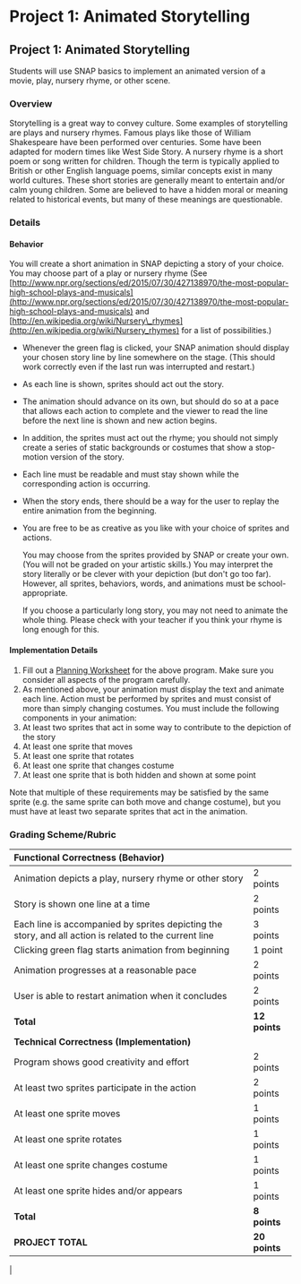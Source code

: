 # Project 1: Animated Storytelling

## Project 1: Animated Storytelling

Students will use SNAP basics to implement an animated version of a movie, play, nursery rhyme, or other scene.

### Overview

Storytelling is a great way to convey culture. Some examples of storytelling are plays and nursery rhymes. Famous plays like those of William Shakespeare have been performed over centuries. Some have been adapted for modern times like West Side Story. A nursery rhyme is a short poem or song written for children. Though the term is typically applied to British or other English language poems, similar concepts exist in many world cultures. These short stories are generally meant to entertain and/or calm young children. Some are believed to have a hidden moral or meaning related to historical events, but many of these meanings are questionable.

### Details

#### Behavior

You will create a short animation in SNAP depicting a story of your choice. You may choose part of a play or nursery rhyme \(See [http://www.npr.org/sections/ed/2015/07/30/427138970/the-most-popular-high-school-plays-and-musicals](http://www.npr.org/sections/ed/2015/07/30/427138970/the-most-popular-high-school-plays-and-musicals) and [http://en.wikipedia.org/wiki/Nursery\_rhymes](http://en.wikipedia.org/wiki/Nursery_rhymes) for a list of possibilities.\)

* Whenever the green flag is clicked, your SNAP animation should display your chosen story line by line somewhere on the stage. \(This should work correctly even if the last run was interrupted and restart.\)
* As each line is shown, sprites should act out the story.
* The animation should advance on its own, but should do so at a pace that allows each action to complete and the viewer to read the line before the next line is shown and new action begins.
* In addition, the sprites must act out the rhyme; you should not simply create a series of static backgrounds or costumes that show a stop-motion version of the story.
* Each line must be readable and must stay shown while the corresponding action is occurring.
* When the story ends, there should be a way for the user to replay the entire animation from the beginning.
* You are free to be as creative as you like with your choice of sprites and actions.  


  You may choose from the sprites provided by SNAP or create your own. \(You will not be graded on your artistic skills.\) You may interpret the story literally or be clever with your depiction \(but don't go too far\). However, all sprites, behaviors, words, and animations must be school-appropriate.  


  If you choose a particularly long story, you may not need to animate the whole thing. Please check with your teacher if you think your rhyme is long enough for this.

#### Implementation Details

1. Fill out a [Planning Worksheet](https://tealsk12.gitbooks.io/introduction-to-computer-science/content/SNAP%20Program%20Design%20and%20Planning%20Worksheet.docx) for the above program. Make sure you consider all aspects of the program carefully.
2. As mentioned above, your animation must display the text and animate each line. Action must be performed by sprites and must consist of more than simply changing costumes. You must include the following components in your animation:
3. At least two sprites that act in some way to contribute to the depiction of the story
4. At least one sprite that moves
5. At least one sprite that rotates
6. At least one sprite that changes costume
7. At least one sprite that is both hidden and shown at some point

Note that multiple of these requirements may be satisfied by the same sprite \(e.g. the same sprite can both move and change costume\), but you must have at least two separate sprites that act in the animation.

### Grading Scheme/Rubric

| **Functional Correctness \(Behavior\)** |  |
| :--- | :--- |
| Animation depicts a play, nursery rhyme or other story | 2 points |
| Story is shown one line at a time | 2 points |
| Each line is accompanied by sprites depicting the story, and all action is related to the current line | 3 points |
| Clicking green flag starts animation from beginning | 1 point |
| Animation progresses at a reasonable pace | 2 points |
| User is able to restart animation when it concludes | 2 points |
| **Total** | **12 points** |
| **Technical Correctness \(Implementation\)** |  |
| Program shows good creativity and effort | 2 points |
| At least two sprites participate in the action | 2 points |
| At least one sprite moves | 1 points |
| At least one sprite rotates | 1 points |
| At least one sprite changes costume | 1 points |
| At least one sprite hides and/or appears | 1 points |
| **Total** | **8 points** |
| **PROJECT TOTAL** | **20 points** |

\|

